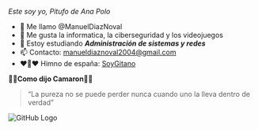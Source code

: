 *Este soy yo, Pitufo de Ana Polo*
* 👋 Me llamo @ManuelDiazNoval
* 👀 Me gusta la informatica, la ciberseguridad y los videojuegos
* 🌱 Estoy estudiando **_Administración de sistemas y redes_**
* 📫 Contacto: manueldiaznoval2004@gmail.com
* ❤️💛❤️ Himno de españa: [SoyGitano](https://www.youtube.com/watch?v=1LO0ac6ynGs)

**💃🏽Como dijo Camaron💃🏽**
>“La pureza no se puede perder nunca cuando uno la lleva dentro de verdad”

![GitHub Logo](https://images.ecestaticos.com/-Hj9CS1AGor0bodcmmxC5kyMjVo=/0x0:1124x740/1200x900/filters:fill(white):format(jpg)/f.elconfidencial.com%2Foriginal%2Fc81%2Fad7%2Fd09%2Fc81ad7d090d5c44ff7125faf6913410c.jpg)

<!---
ManuelDiazNoval/ManuelDiazNoval is a ✨ special ✨ repository because its `README.md` (this file) appears on your GitHub profile.
You can click the Preview link to take a look at your changes.
--->
